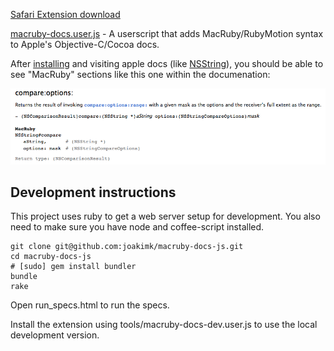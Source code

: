 [Safari Extension download](https://github.com/downloads/seanlilmateus/macruby-docs-js/macruby.safariextz)

[macruby-docs.user.js](https://github.com/joakimk/macruby-docs-js/raw/master/macruby-docs.user.js) - A userscript that adds MacRuby/RubyMotion syntax to Apple's Objective-C/Cocoa docs.

After [installing](https://github.com/joakimk/macruby-docs-js/raw/master/macruby-docs.user.js) and visiting apple docs (like [NSString](https://developer.apple.com/library/mac/#documentation/Cocoa/Reference/Foundation/Classes/NSString_Class/Reference/NSString.html)), you should be able to see "MacRuby" sections like this one within the documenation:

![Example](https://github.com/joakimk/macruby-docs-js/raw/master/example.png)

Development instructions
---

This project uses ruby to get a web server setup for development. You also need to make sure you have node and coffee-script installed.

    git clone git@github.com:joakimk/macruby-docs-js.git
    cd macruby-docs-js
    # [sudo] gem install bundler
    bundle
    rake

Open run_specs.html to run the specs.

Install the extension using tools/macruby-docs-dev.user.js to use the local development version.

